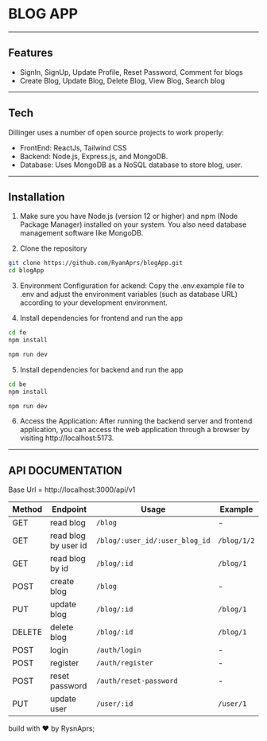 # BLOG APP
---

## Features

- SignIn, SignUp, Update Profile, Reset Password, Comment for blogs
- Create Blog, Update Blog, Delete Blog, View Blog, Search blog
----
## Tech

Dillinger uses a number of open source projects to work properly:

- FrontEnd: ReactJs, Tailwind CSS
- Backend: Node.js, Express.js, and MongoDB.
- Database: Uses MongoDB as a NoSQL database to store blog, user.
----
## Installation
1. Make sure you have Node.js (version 12 or higher) and npm (Node Package Manager) installed on your system. You also need database management software like MongoDB.

2. Clone the repository

```sh
git clone https://github.com/RyanAprs/blogApp.git
cd blogApp
```

3. Environment Configuration for ackend:
Copy the .env.example file to .env and adjust the environment variables (such as database URL) according to your development environment.

4. Install dependencies for frontend and run the app

```sh
cd fe
npm install 
```
```sh
npm run dev
```

5. Install dependencies for backend and run the app

```sh
cd be
npm install 
```
```sh
npm run dev
```

6. Access the Application:
After running the backend server and frontend application, you can access the web application through a browser by visiting http://localhost:5173.

----
## API DOCUMENTATION
Base Url = http://localhost:3000/api/v1

| Method | Endpoint | Usage | Example |
| ------ | ------ | ------ |----------|
| GET | read blog |``/blog`` |-|
| GET | read blog by user id |``/blog/:user_id/:user_blog_id`` |``/blog/1/2``|
| GET | read blog by id | ``/blog/:id`` |``/blog/1``|
| POST | create blog |``/blog`` |-|
| PUT | update blog | ``/blog/:id`` |``/blog/1``|
| DELETE | delete blog | ``/blog/:id`` |``/blog/1``|
| POST | login | ``/auth/login`` | - | 
| POST | register | ``/auth/register`` | - |
| POST | reset password | ``/auth/reset-password`` | - |
| PUT | update user | ``/user/:id`` | ``/user/1`` |

build with ❤️ by RysnAprs;
